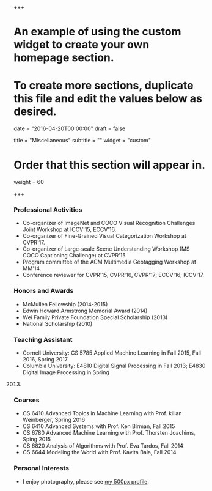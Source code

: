 +++
# An example of using the custom widget to create your own homepage section.
# To create more sections, duplicate this file and edit the values below as desired.

date = "2016-04-20T00:00:00"
draft = false

title = "Miscellaneous"
subtitle = ""
widget = "custom"

# Order that this section will appear in.
weight = 60

+++

### Professional Activities

* Co-organizer of ImageNet and COCO Visual Recognition Challenges Joint Workshop at ICCV'15, ECCV'16.
* Co-organizer of Fine-Grained Visual Categorization Workshop at CVPR'17.
* Co-organizer of Large-scale Scene Understanding Workshop (MS COCO Captioning Challenge) at CVPR'15.
* Program committee of the ACM Multimedia Geotagging Workshop at MM'14.
* Conference reviewer for CVPR'15, CVPR'16, CVPR'17; ECCV'16; ICCV'17.


### Honors and Awards

* McMullen Fellowship (2014-2015)
* Edwin Howard Armstrong Memorial Award (2014)
* Wei Family Private Foundation Special Scholarship (2013)
* National Scholarship (2010)


### Teaching Assistant

* Cornell University: CS 5785 Applied Machine Learning in Fall 2015, Fall 2016, Spring 2017
* Columbia University: E4810 Digital Signal Processing in Fall 2013; E4830 Digital Image Processing in Spring
2013.

### Courses

* CS 6410 Advanced Topics in Machine Learning with Prof. kilian Weinberger, Spring 2016 
* CS 6410 Advanced Systems with Prof. Ken Birman, Fall 2015 
* CS 6780 Advanced Machine Learning with Prof. Thorsten Joachims, Sping 2015
* CS 6820 Analysis of Algorithms with Prof. Eva Tardos, Fall 2014
* CS 6644 Modeling the World with Prof. Kavita Bala, Fall 2014

### Personal Interests

* I enjoy photography, please see <a href="http://500px.com/richardaecn">my 500px profile</a>.